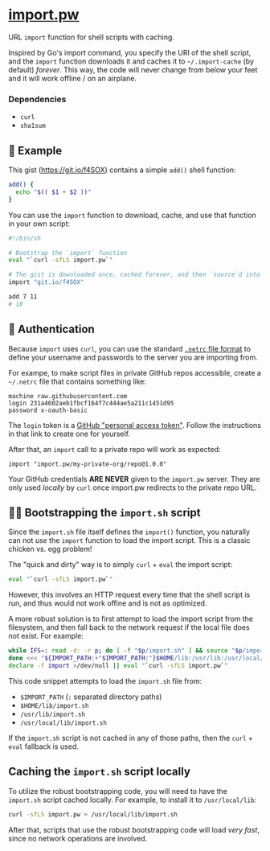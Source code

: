 # [import.pw](https://import.pw)

URL `import` function for shell scripts with caching.

Inspired by Go's import command, you specify the URI of the shell script,
and the `import` function downloads it and caches it to `~/.import-cache`
(by default) _forever_. This way, the code will never change from below
your feet and it will work offline / on an airplane.

### Dependencies

 * `curl`
 * `sha1sum`


## 👋 Example

This gist (https://git.io/f4SOX) contains a simple `add()` shell function:

```bash
add() {
  echo "$(( $1 + $2 ))"
}
```

You can use the `import` function to download, cache, and use that function in
your own script:

```bash
#!/bin/sh

# Bootstrap the `import` function
eval "`curl -sfLS import.pw`"

# The gist is downloaded once, cached forever, and then `source`d into your script
import "git.io/f4SOX"

add 7 11
# 18
```


## 🔑 Authentication

Because `import` uses `curl`, you can use the standard [`.netrc` file
format](https://ec.haxx.se/usingcurl-netrc.html) to define your username
and passwords to the server you are importing from.

For exampe, to make script files in private GitHub repos accessible, create a
`~/.netrc` file that contains something like:

```
machine raw.githubusercontent.com
login 231a4602aeb1fbcf164f7c444ae5a211c1451d95
password x-oauth-basic
```

The `login` token is a [GitHub "personal access token"](https://help.github.com/articles/creating-a-personal-access-token-for-the-command-line/).
Follow the instructions in that link to create one for yourself.

After that, an `import` call to a private repo will work as expected:

```
import "import.pw/my-private-org/repo@1.0.0"
```

Your GitHub credentials **ARE NEVER** given to the `import.pw` server.
They are only used _locally_ by `curl` once import.pw redirects to the
private repo URL.


## 🐔🥚 Bootstrapping the `import.sh` script

Since the `import.sh` file itself defines the `import()` function, you naturally
can not _use_ the `import` function to load the import script. This is a classic
chicken vs. egg problem!

The "quick and dirty" way is to simply `curl` + `eval` the import script:

```bash
eval "`curl -sfLS import.pw`"
```

However, this involves an HTTP request every time that the shell script is run,
and thus would not work offine and is not as optimized.

A more robust solution is to first attempt to load the import script from the
filesystem, and then fall back to the network request if the local file does not
exist. For example:

```bash
while IFS=: read -d: -r p; do [ -f "$p/import.sh" ] && source "$p/import.sh" && break ||:
done <<< "${IMPORT_PATH:+"$IMPORT_PATH:"}$HOME/lib:/usr/lib:/usr/local/lib:"
declare -f import >/dev/null || eval "`curl -sfLS import.pw`"
```

This code snippet attempts to load the `import.sh` file from:

 * `$IMPORT_PATH` (`:` separated directory paths)
 * `$HOME/lib/import.sh`
 * `/usr/lib/import.sh`
 * `/usr/local/lib/import.sh`

If the `import.sh` script is not cached in any of those paths, then the
`curl` + `eval` fallback is used.


## Caching the `import.sh` script locally

To utilize the robust bootstrapping code, you will need to have the `import.sh`
script cached locally. For example, to install it to `/usr/local/lib`:

```bash
curl -sfLS import.pw > /usr/local/lib/import.sh
```

After that, scripts that use the robust bootstrapping code will load _very fast_,
since no network operations are involved.
